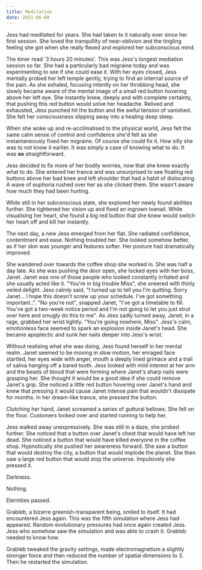 ```yaml
---
title: Meditation
date: 2021-06-08
---
```


Jess had meditated for years. She had taken to it naturally ever since her first session. She loved the tranquillity of near-oblivion and the tingling feeling she got when she really flexed and explored her subconscious mind.

The timer read '3 hours 20 minutes'. This was Jess's longest mediation session so far. She had a particularly bad migraine today and was experimenting to see if she could ease it. With her eyes closed, Jess mentally probed her left temple gently, trying to find an internal source of the pain. As she exhaled, focusing intently on her throbbing head, she slowly became aware of the mental image of a small red button hovering above her left eye. She instantly knew, deeply and with complete certainty, that pushing this red button would solve her headache. Relived and exhausted, Jess punched hit the button and the awful tension of vanished. She felt her consciousness slipping away into a healing deep sleep.

When she woke up and re-acclimatised to the physical world, Jess felt the same calm sense of control and confidence she'd felt as she instantaneously fixed her migraine. Of course she could fix it. How silly she was to not know it earlier. It was simply a case of knowing what to do. It was **so** straightforward.

Jess decided to fix more of her bodily worries, now that she knew exactly what to do. She entered her trance and was unsurprised to see floating red buttons above her bad knee and left shoulder that had a habit of dislocating. A wave of euphoria rushed over her as she clicked them. She wasn't aware how much they had been hurting.

While still in her subconscious state, she explored her newly found abilities further. She tightened her vision up and fixed an ingrown toenail. While visualising her heart, she found a big red button that she knew would switch her heart off and kill her instantly.

The next day, a new Jess emerged from her flat. She radiated confidence, contentment and ease. Nothing troubled her. She looked somehow better, as if her skin was younger and features softer. Her posture had dramatically improved.

She wandered over towards the coffee shop she worked in. She was half a day late. As she was pushing the door open, she locked eyes with her boss, Janet. Janet was one of those people who looked constantly irritated and she usually acted like it. "You're in big trouble Miss", she sneered with thinly veiled delight.
Jess calmly said, "I turned up to tell you I'm quitting. Sorry Janet&#x2026; I hope this doesn't screw up your schedule. I've got something important..".
"No you're not", snapped Janet, "I've got a timetable to fill. You've got a two-week notice period and I'm not going to let you just strut over here and smugly do this to me".
As Jess sadly turned away, Janet, in a rage, grabbed her wrist tightly.
"You're going nowhere, Miss".
Jess's calm, emotionless face seemed to spark an explosion inside Janet's head. She became apoplectic and sunk her nails deeper into Jess's wrist.

Without realising what she was doing, Jess found herself in her mental realm. Janet seemed to be moving in slow motion, her enraged face startled, her eyes wide with anger, mouth a deeply lined grimace and a trail of saliva hanging off a bared tooth.
Jess looked with mild interest at her arm and the beads of blood that were forming where Janet's sharp nails were grasping her. She thought it would be a good idea if she could remove Janet's grip. She noticed a little red button hovering over Janet's hand and knew that pressing it would cause Janet intense pain that wouldn't dissipate for months. In her dream-like trance, she pressed the button.

Clutching her hand, Janet screamed a series of guttural bellows. She fell on the floor. Customers looked over and started running to help her.

Jess walked away unexpressively. She was still in a daze, she probed further. She noticed that a button over Janet's chest that would have left her dead.
She noticed a button that would have killed everyone in the coffee shop. Hypnotically she pushed her awareness forward. She saw a button that would destroy the city, a button that would implode the planet. She then saw a large red button that would stop the universe. Impulsively she pressed it.

Darkness.

Nothing.

Eternities passed.

Grableb, a bizarre greenish-transparent being, smiled to itself. It had encountered Jess again. This was the fifth simulation where Jess had appeared. Random evolutionary pressures had once again created Jess. Jess who somehow saw the simulation and was able to crash it. Grableb needed to know how.

Grableb tweaked the gravity settings, made electromagnetism a slightly stronger force and then reduced the number of spatial dimensions to 3. Then he restarted the simulation.
